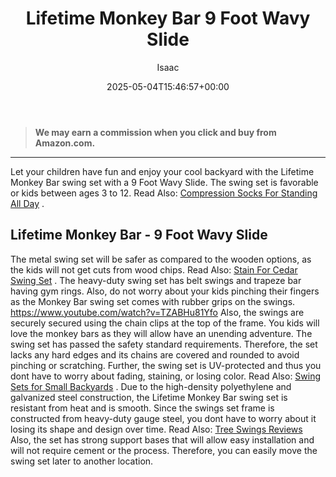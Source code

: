 ﻿---
author: Isaac
layout: post
title: Lifetime Monkey Bar 9 Foot Wavy Slide
date: '2025-05-04T15:46:57+00:00'
categories:
- Swing Sets
tags: []
slug: /lifetime-monkey-bar-9-foot-wavy-slide/
lastmod: 2025-05-07T12:21:28+03:00
---
> **We may earn a commission when you click and buy from Amazon.com.**
>

---
Let your children have fun and enjoy your cool backyard with the Lifetime Monkey Bar swing set with a 9 Foot Wavy Slide.
The swing set is favorable or kids between ages 3 to 12. Read Also:
[Compression Socks For Standing All Day](https://pestpolicy.com/best-compression-socks-for-standing-all-day/)
.

## Lifetime Monkey Bar - 9 Foot Wavy Slide


The metal swing set will be safer as compared to the wooden options, as the kids will not get cuts from wood chips. Read Also:
[Stain For Cedar Swing Set](https://pestpolicy.com/best-stain-for-cedar-swing-set/)
.
The heavy-duty swing set has belt swings and trapeze bar having gym rings. Also, do not worry about your kids pinching their fingers as the Monkey Bar swing set comes with rubber grips on the swings.
https://www.youtube.com/watch?v=TZABHu81Yfo
Also, the swings are securely secured using the chain clips at the top of the frame. You kids will love the monkey bars as they will allow have an unending adventure.
The swing set has passed the safety standard requirements. Therefore, the set lacks any hard edges and its chains are covered and rounded to avoid pinching or scratching.
Further, the swing set is UV-protected and thus you dont have to worry about fading, staining, or losing color. Read Also:
[Swing Sets for Small Backyards](https://pestpolicy.com/best-swing-sets-for-small-backyards/)
.
Due to the high-density polyethylene and galvanized steel construction, the Lifetime Monkey Bar swing set is resistant from heat and is smooth. Since the swings set frame is constructed from heavy-duty gauge steel, you dont have to worry about it losing its shape and design over time.
Read Also:
[Tree Swings Reviews](https://pestpolicy.com/best-tree-swing/)
Also, the set has strong support bases that will allow easy installation and will not require cement or the process. Therefore, you can easily move the swing set later to another location.
